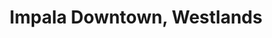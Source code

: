 ---
title: "Impala Downtown, Westlands"
url: /nairobi/impala-downtown-westlands/
shop: car parts
---